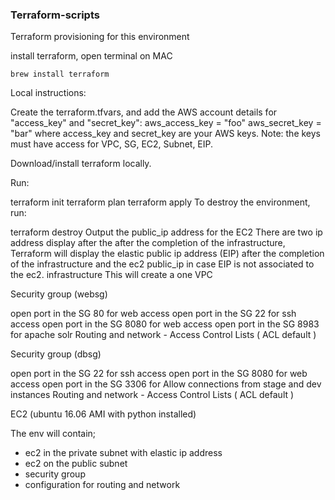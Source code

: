 ### Terraform-scripts
Terraform provisioning for this environment

install terraform, open terminal on MAC

```
brew install terraform

```

Local instructions:

Create the terraform.tfvars, and add the AWS account details for "access_key" and "secret_key":
aws_access_key = "foo"
aws_secret_key = "bar"
where access_key and secret_key are your AWS keys. Note: the keys must have access for VPC, SG, EC2, Subnet, EIP.

Download/install terraform locally.

Run:

terraform init
terraform plan
terraform apply
To destroy the environment, run:

terraform destroy
Output the public_ip address for the EC2
There are two ip address display after the after the completion of the infrastructure, Terraform will display the elastic public ip address (EIP) after the completion of the infrastructure and the ec2 public_ip in case EIP is not associated to the ec2.
infrastructure
This will create a one VPC

Security group (websg)

open port in the SG 80 for web access
open port in the SG 22 for ssh access
open port in the SG 8080 for web access
open port in the SG 8983 for apache solr
Routing and network - Access Control Lists ( ACL default )


Security group (dbsg)


open port in the SG 22 for ssh access
open port in the SG 8080 for web access
open port in the SG 3306 for Allow connections from stage and dev instances 
Routing and network - Access Control Lists ( ACL default )

EC2 (ubuntu 16.06 AMI with python installed)

The env will contain;
* ec2 in the private subnet with elastic ip address
* ec2 on the public subnet
* security group
* configuration for routing and network
